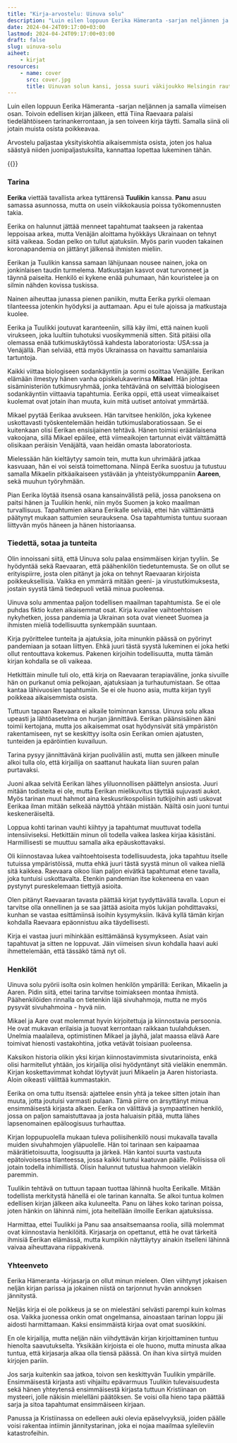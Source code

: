 ```yaml
---
title: "Kirja-arvostelu: Uinuva solu"
description: "Luin eilen loppuun Eerika Hämeranta -sarjan neljännen ja samalla viimeisen osan. Toivoin edellisen kirjan jälkeen, että Tiina Raevaara palaisi tiedelähtöiseen tarinankerrontaan, ja sen toiveen kirja täytti. Samalla siinä oli jotain muista osista poikkeavaa. Arvostelu paljastaa yksityiskohtia aikaisemmista osista, joten jos halua säästyä niiden juonipaljastuksilta, kannattaa lopettaa lukeminen tähän."
date: 2024-04-24T09:17:00+03:00
lastmod: 2024-04-24T09:17:00+03:00
draft: false
slug: uinuva-solu
aiheet:
    - kirjat
resources:
    - name: cover
      src: cover.jpg
      title: Uinuvan solun kansi, jossa suuri väkijoukko Helsingin rautatieaseman edustalla. Taivaalla leijuu palloilla, jotka muistuttavat soluja tai viruksia.
---
```


Luin eilen loppuun Eerika Hämeranta -sarjan neljännen ja samalla viimeisen osan. Toivoin edellisen kirjan jälkeen, että Tiina Raevaara palaisi tiedelähtöiseen tarinankerrontaan, ja sen toiveen kirja täytti. Samalla siinä oli jotain muista osista poikkeavaa.

Arvostelu paljastaa yksityiskohtia aikaisemmista osista, joten jos halua säästyä niiden juonipaljastuksilta, kannattaa lopettaa lukeminen tähän.

<!--more-->

{{<cover>}}

### Tarina
**Eerika** viettää tavallista arkea tyttärensä **Tuulikin** kanssa. **Panu** asuu samassa asunnossa, mutta on usein viikkokausia poissa työkomennusten takia.

Eerika on halunnut jättää menneet tapahtumat taakseen ja rakentaa leppoisaa arkea, mutta Venäjän aloittama hyökkäys Ukrainaan on tehnyt siitä vaikeaa. Sodan pelko on tullut ajatuksiin. Myös parin vuoden takainen koronapandemia on jättänyt jälkensä ihmisten mieliin.

Eerikan ja Tuulikin kanssa samaan lähijunaan nousee nainen, joka on jonkinlaisen taudin turmelema. Matkustajan kasvot ovat turvonneet ja täynnä paiseita. Henkilö ei kykene enää puhumaan, hän kouristelee ja on silmin nähden kovissa tuskissa.

Nainen aiheuttaa junassa pienen paniikin, mutta Eerika pyrkii olemaan tilanteessa jotenkin hyödyksi ja auttamaan. Apu ei tule ajoissa ja matkustaja kuolee.

Eerika ja Tuulikki joutuvat karanteeniin, sillä käy ilmi, että nainen kuoli virukseen, joka luultiin tuhotuksi vuosikymmeniä sitten. Sitä pitäisi olla olemassa enää tutkimuskäytössä kahdesta laboratoriosta: USA:ssa ja Venäjällä. Pian selviää, että myös Ukrainassa on havaittu samanlaisia tartuntoja.

Kaikki viittaa biologiseen sodankäyntiin ja sormi osoittaa Venäjälle. Eerikan elämään ilmestyy hänen vanha opiskelukaverinsa **Mikael**. Hän johtaa sisäministeriön tutkimusryhmää, jonka tehtävänä on selvittää biologiseen sodankäyntiin viittaavia tapahtumia. Eerika oppii, että useat viimeaikaiset kuolemat ovat jotain ihan muuta, kuin mitä uutiset antoivat ymmärtää.

Mikael pyytää Eerikaa avukseen. Hän tarvitsee henkilön, joka kykenee uskottavasti työskentelemään heidän tutkimuslaboratiossaan. Se ei kuitenkaan olisi Eerikan ensisijainen tehtävä. Hänen toimisi eräänlaisena vakoojana, sillä Mikael epäilee, että viimeaikojen tartunnat eivät välttämättä olisikaan peräisin Venäjältä, vaan heidän omasta laboratoriosta.

Mielessään hän kieltäytyy samoin tein, mutta kun uhrimäärä jatkaa kasvuaan, hän ei voi seistä toimettomana. Niinpä Eerika suostuu ja tutustuu samalla Mikaelin pitkäaikaiseen ystävään ja yhteistyökumppaniin **Aareen**, sekä muuhun työryhmään.

Pian Eerika löytää itsensä osana kansainvälistä peliä, jossa panoksena on paitsi hänen ja Tuulikin henki, niin myös Suomen ja koko maailman turvallisuus. Tapahtumien aikana Eerikalle selviää, ettei hän välttämättä päätynyt mukaan sattumien seurauksena. Osa tapahtumista tuntuu suoraan liittyvän myös häneen ja hänen historiaansa.

### Tiedettä, sotaa ja tunteita

Olin innoissani siitä, että Uinuva solu palaa ensimmäisen kirjan tyyliin. Se hyödyntää sekä Raevaaran, että päähenkilön tiedetuntemusta. Se on ollut se erityispiirre, josta olen pitänyt ja joka on tehnyt Raevaaran kirjoista poikkeuksellisia. Vaikka en ymmärrä mitään geeni- ja virustutkimuksesta, jostain syystä tämä tiedepuoli vetää minua puoleensa.

Uinuva solu ammentaa paljon todellisen maailman tapahtumista. Se ei ole puhdas fiktio kuten aikaisemmat osat. Kirja kuvailee vaihtoehtoisen nykyhetken, jossa pandemia ja Ukrainan sota ovat vieneet Suomea ja ihmisten mieliä todellisuutta synkempään suuntaan.

Kirja pyörittelee tunteita ja ajatuksia, joita minunkin päässä on pyörinyt pandemiaan ja sotaan liittyen. Ehkä juuri tästä syystä lukeminen ei joka hetki ollut rentouttava kokemus. Pakenen kirjoihin todellisuutta, mutta tämän kirjan kohdalla se oli vaikeaa. 

Hetkittäin minulle tuli olo, että kirja on Raevaaran terapiaväline, jonka sivuille hän on purkanut omia pelkojaan, ajatuksiaan ja turhautumistaan. Se ottaa kantaa lähivuosien tapahtumiin. Se ei ole huono asia, mutta kirjan tyyli poikkeaa aikaisemmista osista.

Tuttuun tapaan Raevaara ei aikaile toiminnan kanssa. Uinuva solu alkaa upeasti ja lähtöasetelma on hurjan jännittävä. Eerikan päänsisäinen ääni toimii kertojana, mutta jos aikaisemmat osat hyödynsivät sitä ympäristön rakentamiseen, nyt se keskittyy isolta osin Eerikan omien ajatusten, tunteiden ja epäröintien kuvailuun.

Tarina pysyy jännittävänä kirjan puoliväliin asti, mutta sen jälkeen minulle alkoi tulla olo, että kirjailija on saattanut haukata liian suuren palan purtavaksi.

Juoni alkaa selvitä Eerikan lähes yliluonnollisen päättelyn ansiosta. Juuri mitään todisteita ei ole, mutta Eerikan mielikuvitus täyttää sujuvasti aukot. Myös tarinan muut hahmot aina keskusrikospoliisin tutkijoihin asti uskovat Eerikaa ilman mitään selkeää näyttöä yhtään mistään. Näiltä osin juoni tuntui keskeneräiseltä.

Loppua kohti tarinan vauhti kiihtyy ja tapahtumat muuttuvat todella intensiiviseksi. Hetkittäin minun oli todella vaikea laskea kirjaa käsistäni. Harmillisesti se muuttuu samalla aika epäuskottavaksi.

Oli kiinnostavaa lukea vaihtoehtoisesta todellisuudesta, joka tapahtuu itselle tutuissa ympäristöissä, mutta ehkä juuri tästä syystä minun oli vaikea niellä sitä kaikkea. Raevaara oikoo liian paljon eivätkä tapahtumat etene tavalla, joka tuntuisi uskottavalta. Etenkin pandemian itse kokeneena en vaan pystynyt pureskelemaan tiettyjä asioita.

Olen pitänyt Raevaaran tavasta päättää kirjat tyydyttävällä tavalla. Lopun ei tarvitse olla onnellinen ja se saa jättää asioita myös lukijan pohdittavaksi, kunhan se vastaa esittämiinsä isoihin kysymyksiin. Ikävä kyllä tämän kirjan kohdalla Raevaara epäonnistuu aika täydellisesti.

Kirja ei vastaa juuri mihinkään esittämäänsä kysymykseen. Asiat vain tapahtuvat ja sitten ne loppuvat. Jäin viimeisen sivun kohdalla haavi auki ihmettelemään, että tässäkö tämä nyt oli.

### Henkilöt
Uinuva solu pyörii isolta osin kolmen henkilön ympärillä: Eerikan, Mikaelin ja Aaren. Pidin siitä, ettei tarina tarvitse toimiakseen montaa ihmistä. Päähenkilöiden rinnalla on tietenkin läjä sivuhahmoja, mutta ne myös pysyvät sivuhahmoina - hyvä niin.

Mikael ja Aare ovat molemmat hyvin kirjoitettuja ja kiinnostavia persoonia. He ovat mukavan erilaisia ja tuovat kerrontaan raikkaan tuulahduksen. Unelmia maalaileva, optimistinen Mikael ja jäyhä, jalat maassa elävä Aare toimivat hienosti vastakohtina, jotka vetävät toisiaan puoleensa.

Kaksikon historia olikin yksi kirjan kiinnostavimmista sivutarinoista, enkä olisi harmitellut yhtään, jos kirjailija olisi hyödyntänyt sitä vieläkin enemmän. Kirjan koskettavimmat kohdat löytyvät juuri Mikaelin ja Aaren historiasta. Aloin oikeasti välittää kummastakin.

Eerika on oma tuttu itsensä: ajattelee ensin yhtä ja tekee sitten jotain ihan muuta, jotta joutuisi varmasti pulaan. Tämä piirre on ärsyttänyt minua ensimmäisestä kirjasta alkaen. Eerika on välittävä ja sympaattinen henkilö, jossa on paljon samaistuttavaa ja josta haluaisin pitää, mutta lähes lapsenomainen epäloogisuus turhauttaa.

Kirjan loppupuolella mukaan tuleva poliisihenkilö nousi mukavalla tavalla muiden sivuhahmojen yläpuolelle. Hän toi tarinaan sen kaipaamaa määrätietoisuutta, loogisuutta ja järkeä. Hän kantoi suurta vastuuta epätoivoisessa tilanteessa, jossa kaikki tuntui kaatuvan päälle. Poliisissa oli jotain todella inhimillistä. Olisin halunnut tutustua hahmoon vieläkin paremmin.

Tuulikin tehtävä on tuttuun tapaan tuottaa lähinnä huolta Eerikalle. Mitään todellista merkitystä hänellä ei ole tarinan kannalta. Se alkoi tuntua kolmen edellisen kirjan jälkeen aika kuluneelta. Panu on lähes koko tarinan poissa, joten hänkin on lähinnä nimi, jota heitellään ilmoille Eerikan ajatuksissa.

Harmittaa, ettei Tuulikki ja Panu saa ansaitsemaansa roolia, sillä molemmat ovat kiinnostavia henkilöitä. Kirjasarja on opettanut, että he ovat tärkeitä ihmisiä Eerikan elämässä, mutta kumpikin näyttäytyy ainakin itselleni lähinnä vaivaa aiheuttavana riippakivenä.

### Yhteenveto
Eerika Hämeranta -kirjasarja on ollut minun mieleen. Olen viihtynyt jokaisen neljän kirjan parissa ja jokainen niistä on tarjonnut hyvän annoksen jännitystä.

Neljäs kirja ei ole poikkeus ja se on mielestäni selvästi parempi kuin kolmas osa. Vaikka juonessa onkin omat ongelmansa, ainoastaan tarinan loppu jäi aidosti harmittamaan. Kaksi ensimmäistä kirjaa ovat omat suosikkini.

En ole kirjailija, mutta neljän näin viihdyttävän kirjan kirjoittaminen tuntuu hienolta saavutukselta. Yksikään kirjoista ei ole huono, mutta minusta alkaa tuntua, että kirjasarja alkaa olla tiensä päässä. On ihan kiva siirtyä muiden kirjojen pariin.

Jos sarja kuitenkin saa jatkoa, toivon sen keskittyvän Tuulikin ympärille. Ensimmäisestä kirjasta asti vihjailtu epävarmuus Tuulikin tulevaisuudesta sekä hänen yhteytensä ensimmäisestä kirjasta tuttuun Kristiinaan on mysteeri, jolle näkisin mielelläni päätöksen. Se voisi olla hieno tapa päättää sarja ja sitoa tapahtumat ensimmäiseen kirjaan.

Panussa ja Kristiinassa on edelleen auki olevia epäselvyyksiä, joiden päälle voisi rakentaa intiimin jännitystarinan, joka ei nojaa maailmaa syleileviin katastrofeihin.
